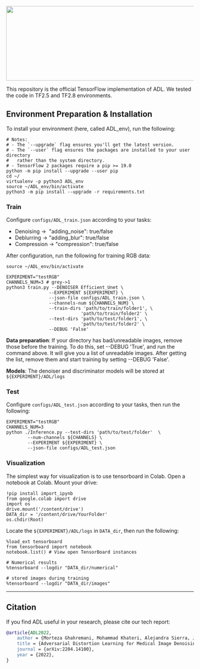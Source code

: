 <p align="center">
	<img src="https://www.tensorflow.org/images/tf_logo_horizontal.png" width="700px" height="200px"/>
</p>

This repository is the official TensorFlow implementation of ADL. We tested the code in TF2.5 and TF2.8 environments. 

## Environment Preparation & Installation 

To install your environment (here, called ADL_env), run the following:

```shell
# Notes:
# - The `--upgrade` flag ensures you'll get the latest version.
# - The `--user` flag ensures the packages are installed to your user directory
#   rather than the system directory.
# - TensorFlow 2 packages require a pip >= 19.0
python -m pip install --upgrade --user pip
cd ~/
virtualenv -p python3 ADL_env
source ~/ADL_env/bin/activate
python3 -m pip install --upgrade -r requirements.txt
```



### Train

Configure ```configs/ADL_train.json``` according to your tasks:
* Denoising ->  "adding_noise": true/false
* Deblurring -> "adding_blur": true/false
* Compression -> "compression": true/false

After configuration, run the following for training RGB data:

```shell
source ~/ADL_env/bin/activate

EXPERIMENT="testRGB"
CHANNELS_NUM=3 # grey->1
python3 train.py --DENOISER Efficient_Unet \
                --EXPERIMENT ${EXPERIMENT} \
                --json-file configs/ADL_train.json \
                --channels-num ${CHANNELS_NUM} \
                --train-dirs 'path/to/train/folder1', \
                            'path/to/train/folder2' \
                --test-dirs 'path/to/test/folder1', \
                            'path/to/test/folder2' \
                --DEBUG 'False'

```
**Data preparation**: If your directory has bad/unreadable images, remove those before the training. To do this, set --DEBUG 'True', and run the command above. It will give you a list of unreadable images. After getting the list, remove them and start training by setting --DEBUG 'False'.

**Models**: The denoiser and discriminator models will be stored at ```${EXPERIMENT}/ADL/logs```

### Test
Configure ```configs/ADL_test.json``` according to your tasks, then run the following:

```shell
EXPERIMENT="testRGB"
CHANNELS_NUM=3
python ./Inference.py --test-dirs 'path/to/test/folder'  \
		--num-channels ${CHANNELS} \
		--EXPERIMENT ${EXPERIMENT} \
		--json-file configs/ADL_test.json
```

### Visualization 

The simplest way for visualization is to use tensorboard in Colab. Open a notebook at Colab. Mount your drive:
```shell
!pip install import_ipynb
from google.colab import drive
import os
drive.mount('/content/drive')
DATA_dir = '/content/drive/YourFolder'
os.chdir(Root)
```
Locate the ```${EXPERIMENT}/ADL/logs``` in ```DATA_dir```, then run the following:
```shell
%load_ext tensorboard
from tensorboard import notebook
notebook.list() # View open TensorBoard instances

# Numerical results
%tensorboard --logdir "DATA_dir/numerical"

# stored images during training
%tensorboard --logdir "DATA_dir/images"
```

_______
## Citation

If you find ADL useful in your research, please cite our tech report:

```bibtex
@article{ADL2022,
    author = {Morteza Ghahremani, Mohammad Khateri, Alejandra Sierra, Jussi Tohka},
    title = {Adversarial Distortion Learning for Medical Image Denoising},
    journal = {arXiv:2204.14100},
    year = {2022},
}
```

